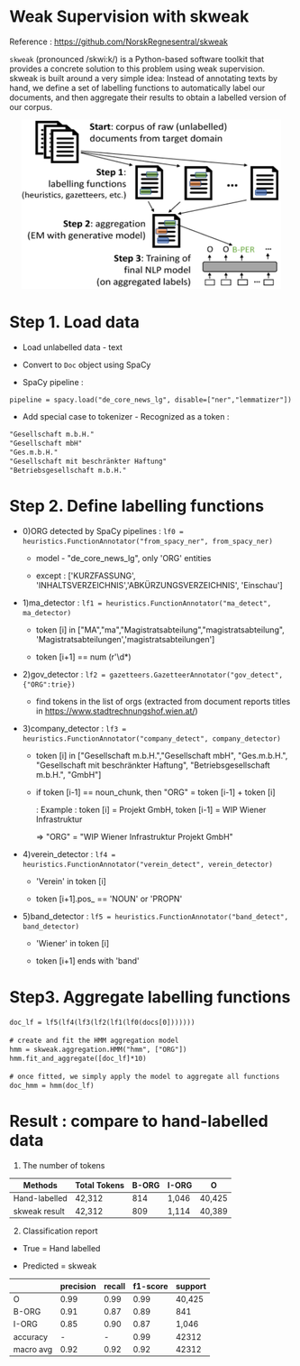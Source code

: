 # Weak Supervision with skweak

Reference : https://github.com/NorskRegnesentral/skweak

`skweak` (pronounced /skwi:k/) is a Python-based software toolkit that provides a concrete solution to this problem using weak supervision. skweak is built around a very simple idea: Instead of annotating texts by hand, we define a set of labelling functions to automatically label our documents, and then aggregate their results to obtain a labelled version of our corpus.
<p align="center">
  <img width="460" height="300" src="https://raw.githubusercontent.com/NorskRegnesentral/skweak/main/data/skweak_procedure.png">
</p>

# Step 1. Load data 

   -  Load unlabelled data - text

   -  Convert to `Doc` object using SpaCy

   - SpaCy pipeline :

   ```
   pipeline = spacy.load("de_core_news_lg", disable=["ner","lemmatizer"])
   ```

   - Add special case to tokenizer - Recognized as a token :

   ```
   "Gesellschaft m.b.H."
   "Gesellschaft mbH"
   "Ges.m.b.H."
   "Gesellschaft mit beschränkter Haftung"
   "Betriebsgesellschaft m.b.H."
   ```


# Step 2. Define labelling functions


   -  0)ORG detected by SpaCy pipelines : ```lf0 = heuristics.FunctionAnnotator("from_spacy_ner", from_spacy_ner)```
   
      - model - "de_core_news_lg", only 'ORG' entities
   
      - except : ['KURZFASSUNG', 'INHALTSVERZEICHNIS','ABKÜRZUNGSVERZEICHNIS', 'Einschau']


   -  1)ma_detector : ```lf1 = heuristics.FunctionAnnotator("ma_detect", ma_detector)```
   
      - token [i] in ["MA","ma","Magistratsabteilung","magistratsabteilung", 'Magistratsabteilungen','magistratsabteilungen']
      
      - token [i+1] == num (r'\d*)
      
      
   -  2)gov_detector : ```lf2 = gazetteers.GazetteerAnnotator("gov_detect", {"ORG":trie})```
   
      - find tokens in the list of orgs (extracted from document reports titles in https://www.stadtrechnungshof.wien.at/)


   -  3)company_detector : ```lf3 = heuristics.FunctionAnnotator("company_detect", company_detector)```
   
      - token [i] in ["Gesellschaft m.b.H.","Gesellschaft mbH", "Ges.m.b.H.", "Gesellschaft mit beschränkter Haftung", "Betriebsgesellschaft m.b.H.", "GmbH"]
      
      - if token [i-1] == noun_chunk, then "ORG" = token [i-1] + token [i]
      
        : Example : token [i] = Projekt GmbH, token [i-1] = WIP Wiener Infrastruktur 

          ⇒ "ORG" = "WIP Wiener Infrastruktur Projekt GmbH"
          

   -  4)verein_detector : ```lf4 = heuristics.FunctionAnnotator("verein_detect", verein_detector)```
   
      - 'Verein' in token [i]
      
      - token [i+1].pos_ == 'NOUN' or 'PROPN'
      
      
   -  5)band_detector : ```lf5 = heuristics.FunctionAnnotator("band_detect", band_detector)```
   
      - 'Wiener' in token [i]
      
      - token [i+1] ends with 'band'   
      


# Step3. Aggregate labelling functions


```
doc_lf = lf5(lf4(lf3(lf2(lf1(lf0(docs[0]))))))

# create and fit the HMM aggregation model
hmm = skweak.aggregation.HMM("hmm", ["ORG"])
hmm.fit_and_aggregate([doc_lf]*10)

# once fitted, we simply apply the model to aggregate all functions
doc_hmm = hmm(doc_lf)
```

# Result : compare to hand-labelled data

1. The number of tokens

| Methods  | Total Tokens | B-ORG  | I-ORG | O |
| ------------- | ------------- | ------------- | ------------- | ------------- |
| Hand-labelled  | 42,312  | 814  | 1,046  | 40,425  |
| skweak result | 42,312  | 809  | 1,114 | 40,389  |


2. Classification report

- True = Hand labelled

- Predicted = skweak


|   | precision | recall  | f1-score | support |
| ------------- | ------------- | ------------- | ------------- | ------------- |
| O  | 0.99  | 0.99  | 0.99  | 40,425  |
| B-ORG | 0.91  | 0.87  | 0.89 | 841  |
| I-ORG | 0.85  | 0.90  | 0.87 | 1,046  |
| accuracy | -  | -  | 0.99 | 42312  |
| macro avg | 0.92  | 0.92 | 0.92 | 42312  |
